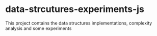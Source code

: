 # data-strcutures-experiments-js
This project contains the data structures implementations, complexity analysis and some experiments

